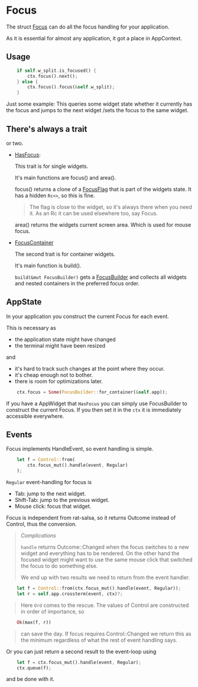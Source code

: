 
# Focus

The struct [Focus][refFocus] can do all the focus handling for
your application.

As it is essential for almost any application, it got a place
in AppContext.

## Usage

```rust
    if self.w_split.is_focused() {
        ctx.focus().next();
    } else {
        ctx.focus().focus(&self.w_split);
    }
```

Just some example: This queries some widget state whether it
currently has the focus and jumps to the next widget /sets the
focus to the same widget.

## There's always a trait

or two.

* [HasFocus][refHasFocus]:
  
  This trait is for single widgets.
  
  It's main functions are focus() and area().
  
  focus() returns a clone of a [FocusFlag][refFocusFlag] that
  is part of the widgets state. It has a hidden `Rc<>`, so this
  is fine.
  
  > The flag is close to the widget, so it's always there when
  > you need it. As an Rc it can be used elsewhere too, say
  > Focus.
  
  area() returns the widgets current screen area. Which is used
  for mouse focus.
  
* [FocusContainer][refFocusContainer]
  
  The second trait is for container widgets.
  
  It's main function is build().
  
  `build(&mut FocusBuilder)` gets a
  [FocusBuilder][refFocusBuilder] and collects all widgets and
  nested containers in the preferred focus order.
  
## AppState

In your application you construct the current Focus for each
event.

This is necessary as
- the application state might have changed
- the terminal might have been resized

and

- it's hard to track such changes at the point where they occur.
- it's cheap enough not to bother.
- there is room for optimizations later.

```rust
    ctx.focus = Some(FocusBuilder::for_container(&self.app));
```

If you have a AppWidget that `HasFocus` you can simply use
FocusBuilder to construct the current Focus. If you then set it
in the `ctx` it is immediately accessible everywhere.

## Events

Focus implements HandleEvent, so event handling is simple.

```rust
    let f = Control::from(
        ctx.focus_mut().handle(event, Regular)
    );
```

`Regular` event-handling for focus is

- Tab: jump to the next widget.
- Shift-Tab: jump to the previous widget.
- Mouse click: focus that widget.

Focus is independent from rat-salsa, so it returns Outcome
instead of Control, thus the conversion.

> _Complications_
> 
> `handle` returns Outcome::Changed when the focus switches to a
> new widget and everything has to be rendered. On the other hand
> the focused widget might want to use the same mouse click that
> switched the focus to do something else.
> 
> We end up with two results we need to return from the event
> handler.

```rust
    let f = Control::from(ctx.focus_mut().handle(event, Regular));
    let r = self.app.crossterm(event, ctx)?;
```

> Here `Ord` comes to the rescue. The values of Control are
> constructed in order of importance, so

```rust
    Ok(max(f, r))
```

> can save the day. If focus requires Control::Changed we return
> this as the minimum regardless of what the rest of event
> handling says.

Or you can just return a second result to the event-loop using

```rust
    let f = ctx.focus_mut().handle(event, Regular);
    ctx.queue(f);
```    
and be done with it. 


[refFocusContainer]: https://docs.rs/rat-focus/latest/rat_focus/trait.FocusContainer.html

[refHasFocus]: https://docs.rs/rat-focus/latest/rat_focus/trait.HasFocus.html

[refFocusFlag]: https://docs.rs/rat-focus/latest/rat_focus/struct.FocusFlag.html

[refFocusBuilder]: https://docs.rs/rat-focus/latest/rat_focus/struct.FocusBuilder.html

[refFocus]: https://docs.rs/rat-focus/latest/rat_focus/struct.Focus.html




